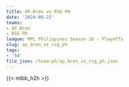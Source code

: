 ```yaml
---
title: AP.Bren vs RSG PH
date: '2024-09-22'
teams:
- AP.Bren
- RSG PH
league: MPL Philippines Season 10 - Playoffs
slug: ap_bren_vs_rsg_ph
tags:
- '54'
file_json: /team-ph/ap_bren_vs_rsg_ph.json
---
```


{{< mlbb_h2h >}}
